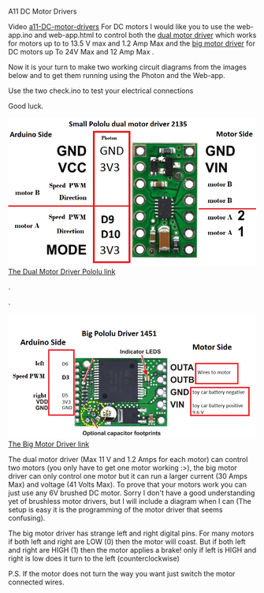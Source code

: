 A11 DC Motor Drivers



Video [a11-DC-motor-drivers](https://youtu.be/-LZL-XpIsHs?list=PL57Dnr1H_egsL0r4RXPA4PY2yZhOJk5Nr&t=5s) For DC motors I would like you to use the web-app.ino and web-app.html to control both the [dual motor driver](https://www.pololu.com/product/713) which works for motors  up to to 13.5 V max and 1.2 Amp Max and the [big motor driver](https://www.pololu.com/product/1451) for DC motors up To 24V Max and 12 Amp Max .



Now it is your turn to make two working circuit diagrams from the images below and to get them running using the Photon and the Web-app. 

Use the two check.ino to test your electrical connections

Good luck.


![](arduino-dual-motor-driver.png)
[The Dual Motor Driver Pololu link](https://www.pololu.com/product/2135)



.



.




![](arduino-big-motor-driver.png)
[The Big Motor Driver link](https://www.pololu.com/product/1451)



The dual motor driver (Max 11 V and 1.2 Amps for each motor) can control two motors (you only have to get one motor working :>), the big motor driver can only control one motor but it can run a larger current (30 Amps Max) and voltage (41 Volts Max). To prove that your motors work you can just use any 6V brushed DC motor. Sorry I don't have a good understanding yet of brushless motor drivers, but I will include a diagram when I can (The setup is easy it is the programming of the motor driver that seems confusing). 

The big motor driver has strange left and right digital pins. For many motors if both left and right are LOW (0) then the motor will coast. But if both left and right are HIGH (1) then the motor applies a brake! only if left is HIGH and right is low does it turn to the left (counterclockwise)

P.S. If the motor does not turn the way you want just switch the motor connected wires.

